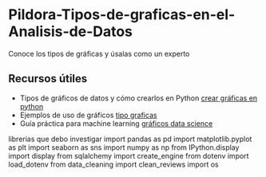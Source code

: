 # Pildora-Tipos-de-graficas-en-el-Analisis-de-Datos
Conoce los tipos de gráficas y úsalas como un experto

## Recursos útiles

* Tipos de gráficos de datos y cómo crearlos en Python [crear gráficas en python](https://www.datacamp.com/es/tutorial/types-of-data-plots-and-how-to-create-them-in-python)
* Ejemplos de uso de gráficos [tipo graficas](https://uni.edu.gt/noticias/tipos-de-graficas/)
* Guía práctica para machine learning [gráficos data science](https://iddigitalschool.com/bootcamps/tipos-de-graficos-para-data-science-y-data-analytics-guia-practica/)

librerias que debo investigar
import pandas as pd
import matplotlib.pyplot as plt
import seaborn as sns
import numpy as np
from IPython.display import display
from sqlalchemy import create_engine
from dotenv import load_dotenv
from data_cleaning import clean_reviews
import os

